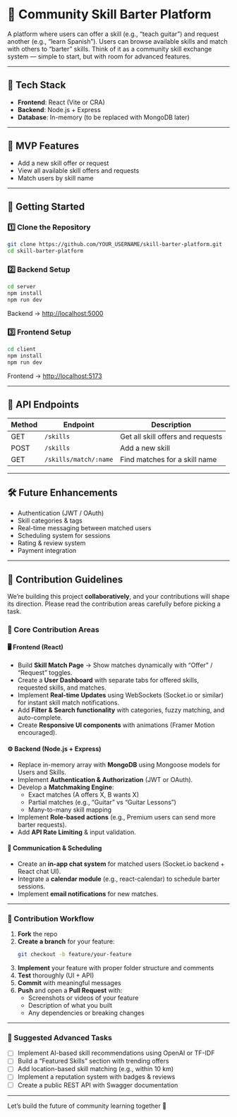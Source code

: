 # 🧰 Community Skill Barter Platform

A platform where users can offer a skill (e.g., “teach guitar”) and request another (e.g., “learn Spanish”). Users can browse available skills and match with others to “barter” skills. Think of it as a community skill exchange system — simple to start, but with room for advanced features.

---

## 🚀 Tech Stack
- **Frontend**: React (Vite or CRA)
- **Backend**: Node.js + Express
- **Database**: In-memory (to be replaced with MongoDB later)

---

## 🧱 MVP Features
- Add a new skill offer or request
- View all available skill offers and requests
- Match users by skill name

---

## 🧪 Getting Started

### 1️⃣ Clone the Repository
```bash
git clone https://github.com/YOUR_USERNAME/skill-barter-platform.git
cd skill-barter-platform
```

### 2️⃣ Backend Setup
```bash
cd server
npm install
npm run dev
```
Backend → [http://localhost:5000](http://localhost:5000)

### 3️⃣ Frontend Setup
```bash
cd client
npm install
npm run dev
```
Frontend → [http://localhost:5173](http://localhost:5173)

---

## 📌 API Endpoints

| Method | Endpoint             | Description                          |
|--------|------------------------|---------------------------------------|
| GET    | `/skills`             | Get all skill offers and requests    |
| POST   | `/skills`             | Add a new skill                      |
| GET    | `/skills/match/:name` | Find matches for a skill name        |

---

## 🛠 Future Enhancements
- Authentication (JWT / OAuth)
- Skill categories & tags
- Real-time messaging between matched users
- Scheduling system for sessions
- Rating & review system
- Payment integration

---

## 🤝 Contribution Guidelines

We’re building this project **collaboratively**, and your contributions will shape its direction. Please read the contribution areas carefully before picking a task.

### 🧭 Core Contribution Areas

#### 🖥 Frontend (React)
- Build **Skill Match Page** → Show matches dynamically with “Offer” / “Request” toggles.
- Create a **User Dashboard** with separate tabs for offered skills, requested skills, and matches.
- Implement **Real-time Updates** using WebSockets (Socket.io or similar) for instant skill match notifications.
- Add **Filter & Search functionality** with categories, fuzzy matching, and auto-complete.
- Create **Responsive UI components** with animations (Framer Motion encouraged).

#### ⚙️ Backend (Node.js + Express)
- Replace in-memory array with **MongoDB** using Mongoose models for Users and Skills.
- Implement **Authentication & Authorization** (JWT or OAuth).
- Develop a **Matchmaking Engine**:
  - Exact matches (A offers X, B wants X)
  - Partial matches (e.g., “Guitar” vs “Guitar Lessons”)
  - Many-to-many skill mapping
- Implement **Role-based actions** (e.g., Premium users can send more barter requests).
- Add **API Rate Limiting** & input validation.

#### 📨 Communication & Scheduling
- Create an **in-app chat system** for matched users (Socket.io backend + React chat UI).
- Integrate a **calendar module** (e.g., react-calendar) to schedule barter sessions.
- Implement **email notifications** for new matches.

---

### 📝 Contribution Workflow
1. **Fork** the repo  
2. **Create a branch** for your feature:
   ```bash
   git checkout -b feature/your-feature
   ```
3. **Implement** your feature with proper folder structure and comments  
4. **Test** thoroughly (UI + API)  
5. **Commit** with meaningful messages  
6. **Push** and open a **Pull Request** with:
   - Screenshots or videos of your feature
   - Description of what you built
   - Any dependencies or breaking changes

---

### 🌱 Suggested Advanced Tasks
- [ ] Implement AI-based skill recommendations using OpenAI or TF-IDF  
- [ ] Build a “Featured Skills” section with trending offers  
- [ ] Add location-based skill matching (e.g., within 10 km)  
- [ ] Implement a reputation system with badges & reviews  
- [ ] Create a public REST API with Swagger documentation

---

Let’s build the future of community learning together 🚀

